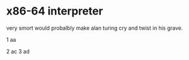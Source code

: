 # x86-64 interpreter
very smort would probalbly make alan turing cry and twist in his grave.

1 aa

2 ac
3 ad